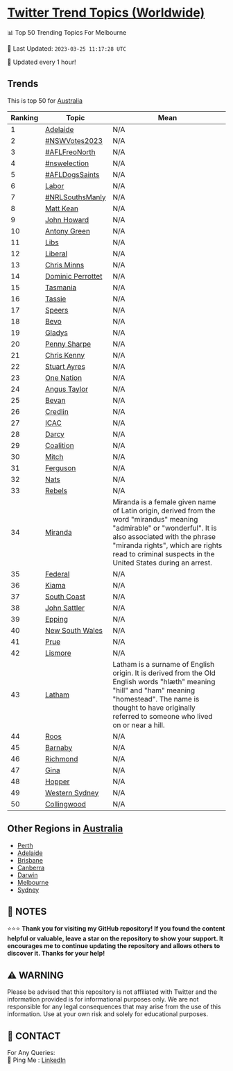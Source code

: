 [Twitter Trend Topics (Worldwide)](https://github.com/ErcinDedeoglu/Twitter-Trend-Topics)
==========


📊 Top 50 Trending Topics For Melbourne

📆 Last Updated: `2023-03-25 11:17:28 UTC`

🔧 Updated every 1 hour!


## Trends

This is top 50 for [Australia](</Australia>)

| Ranking | Topic | Mean |
| ------- | ------------ | ------------ |
| 1 | [Adelaide](http://twitter.com/search?q=Adelaide) | N/A |
| 2 | [#NSWVotes2023](http://twitter.com/search?q=%23NSWVotes2023) | N/A |
| 3 | [#AFLFreoNorth](http://twitter.com/search?q=%23AFLFreoNorth) | N/A |
| 4 | [#nswelection](http://twitter.com/search?q=%23nswelection) | N/A |
| 5 | [#AFLDogsSaints](http://twitter.com/search?q=%23AFLDogsSaints) | N/A |
| 6 | [Labor](http://twitter.com/search?q=Labor) | N/A |
| 7 | [#NRLSouthsManly](http://twitter.com/search?q=%23NRLSouthsManly) | N/A |
| 8 | [Matt Kean](http://twitter.com/search?q=Matt+Kean) | N/A |
| 9 | [John Howard](http://twitter.com/search?q=John+Howard) | N/A |
| 10 | [Antony Green](http://twitter.com/search?q=Antony+Green) | N/A |
| 11 | [Libs](http://twitter.com/search?q=Libs) | N/A |
| 12 | [Liberal](http://twitter.com/search?q=Liberal) | N/A |
| 13 | [Chris Minns](http://twitter.com/search?q=Chris+Minns) | N/A |
| 14 | [Dominic Perrottet](http://twitter.com/search?q=Dominic+Perrottet) | N/A |
| 15 | [Tasmania](http://twitter.com/search?q=Tasmania) | N/A |
| 16 | [Tassie](http://twitter.com/search?q=Tassie) | N/A |
| 17 | [Speers](http://twitter.com/search?q=Speers) | N/A |
| 18 | [Bevo](http://twitter.com/search?q=Bevo) | N/A |
| 19 | [Gladys](http://twitter.com/search?q=Gladys) | N/A |
| 20 | [Penny Sharpe](http://twitter.com/search?q=Penny+Sharpe) | N/A |
| 21 | [Chris Kenny](http://twitter.com/search?q=Chris+Kenny) | N/A |
| 22 | [Stuart Ayres](http://twitter.com/search?q=Stuart+Ayres) | N/A |
| 23 | [One Nation](http://twitter.com/search?q=One+Nation) | N/A |
| 24 | [Angus Taylor](http://twitter.com/search?q=Angus+Taylor) | N/A |
| 25 | [Bevan](http://twitter.com/search?q=Bevan) | N/A |
| 26 | [Credlin](http://twitter.com/search?q=Credlin) | N/A |
| 27 | [ICAC](http://twitter.com/search?q=ICAC) | N/A |
| 28 | [Darcy](http://twitter.com/search?q=Darcy) | N/A |
| 29 | [Coalition](http://twitter.com/search?q=Coalition) | N/A |
| 30 | [Mitch](http://twitter.com/search?q=Mitch) | N/A |
| 31 | [Ferguson](http://twitter.com/search?q=Ferguson) | N/A |
| 32 | [Nats](http://twitter.com/search?q=Nats) | N/A |
| 33 | [Rebels](http://twitter.com/search?q=Rebels) | N/A |
| 34 | [Miranda](http://twitter.com/search?q=Miranda) | Miranda is a female given name of Latin origin, derived from the word "mirandus" meaning "admirable" or "wonderful". It is also associated with the phrase "miranda rights", which are rights read to criminal suspects in the United States during an arrest. |
| 35 | [Federal](http://twitter.com/search?q=Federal) | N/A |
| 36 | [Kiama](http://twitter.com/search?q=Kiama) | N/A |
| 37 | [South Coast](http://twitter.com/search?q=South+Coast) | N/A |
| 38 | [John Sattler](http://twitter.com/search?q=John+Sattler) | N/A |
| 39 | [Epping](http://twitter.com/search?q=Epping) | N/A |
| 40 | [New South Wales](http://twitter.com/search?q=New+South+Wales) | N/A |
| 41 | [Prue](http://twitter.com/search?q=Prue) | N/A |
| 42 | [Lismore](http://twitter.com/search?q=Lismore) | N/A |
| 43 | [Latham](http://twitter.com/search?q=Latham) | Latham is a surname of English origin. It is derived from the Old English words "hlæth" meaning "hill" and "ham" meaning "homestead". The name is thought to have originally referred to someone who lived on or near a hill. |
| 44 | [Roos](http://twitter.com/search?q=Roos) | N/A |
| 45 | [Barnaby](http://twitter.com/search?q=Barnaby) | N/A |
| 46 | [Richmond](http://twitter.com/search?q=Richmond) | N/A |
| 47 | [Gina](http://twitter.com/search?q=Gina) | N/A |
| 48 | [Hopper](http://twitter.com/search?q=Hopper) | N/A |
| 49 | [Western Sydney](http://twitter.com/search?q=Western+Sydney) | N/A |
| 50 | [Collingwood](http://twitter.com/search?q=Collingwood) | N/A |



## Other Regions in [Australia](</Australia>)

* [Perth](</Australia/Perth.md>)
* [Adelaide](</Australia/Adelaide.md>)
* [Brisbane](</Australia/Brisbane.md>)
* [Canberra](</Australia/Canberra.md>)
* [Darwin](</Australia/Darwin.md>)
* [Melbourne](</Australia/Melbourne.md>)
* [Sydney](</Australia/Sydney.md>)



## 📝 NOTES

⭐⭐⭐ **Thank you for visiting my GitHub repository! If you found the content helpful or valuable, leave a star on the repository to show your support. It encourages me to continue updating the repository and allows others to discover it. Thanks for your help!**


## ⚠️ WARNING

Please be advised that this repository is not affiliated with Twitter and the information provided is for informational purposes only. We are not responsible for any legal consequences that may arise from the use of this information. Use at your own risk and solely for educational purposes.


## 📨 CONTACT

 For Any Queries:  
            🏓 Ping Me : [LinkedIn](https://www.linkedin.com/in/ercindedeoglu/)
